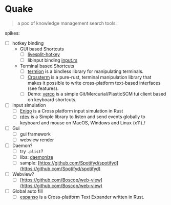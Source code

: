 # Quake

> a poc of knowledge management search tools.


spikes:

- [ ] hotkey binding
  - GUI based Shortcuts
    - [ ] [livesplit-hotkey](https://github.com/LiveSplit/livesplit-core/tree/master/crates/livesplit-hotkey)
    - [ ] libinput binding [input.rs](https://github.com/Smithay/input.rs)
  - Terminal based Shortcuts
    - [ ] [termion](https://crates.io/crates/termion) is a bindless library for manipulating terminals.
    - [ ] [Crossterm](https://github.com/crossterm-rs/crossterm) is a pure-rust, terminal manipulation library that makes it possible to write cross-platform text-based interfaces (see features).
    - [ ] Demo: [verco](https://github.com/vamolessa/verco) is a simple Git/Mercurial/PlasticSCM tui client based on keyboard shortcuts.
- [ ] input simulation
  - [ ] [Enigo](https://github.com/Enigo-rs/Enigo) is a  Cross platform input simulation in Rust 
  - [ ] [rdev](https://github.com/Narsil/rdev) is a Simple library to listen and send events globally to keyboard and mouse on MacOS, Windows and Linux (x11)./
- [ ] Gui
  - [ ] gui framework 
  - [ ] webview render
- [ ] Daemon? 
  - [ ] try `.plist`?
  - [ ] libs: [daemonize](https://github.com/knsd/daemonize)
  - [ ] sample: [https://github.com/Spotifyd/spotifyd](https://github.com/Spotifyd/spotifyd)
- [ ] Webview?
  - [ ] [https://github.com/Boscop/web-view](https://github.com/Boscop/web-view)
- [ ] Global auto fill
  - [ ] [espanso](https://github.com/federico-terzi/espanso) is a  Cross-platform Text Expander written in Rust.